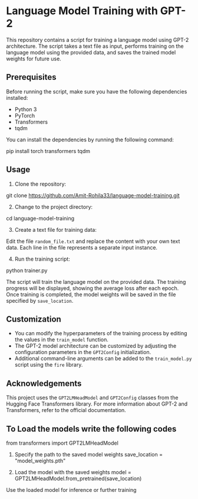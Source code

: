 # Language Model Training with GPT-2

This repository contains a script for training a language model using GPT-2 architecture. The script takes a text file as input, performs training on the language model using the provided data, and saves the trained model weights for future use.

## Prerequisites

Before running the script, make sure you have the following dependencies installed:

- Python 3
- PyTorch
- Transformers
- tqdm

You can install the dependencies by running the following command:

pip install torch transformers tqdm

## Usage

1. Clone the repository:

git clone https://github.com/Amit-Rohila33/language-model-training.git

2. Change to the project directory:

cd language-model-training


3. Create a text file for training data:

Edit the file `random_file.txt` and replace the content with your own text data. Each line in the file represents a separate input instance.

4. Run the training script:

python trainer.py


The script will train the language model on the provided data. The training progress will be displayed, showing the average loss after each epoch. Once training is completed, the model weights will be saved in the file specified by `save_location`.

## Customization

- You can modify the hyperparameters of the training process by editing the values in the `train_model` function.
- The GPT-2 model architecture can be customized by adjusting the configuration parameters in the `GPT2Config` initialization.
- Additional command-line arguments can be added to the `train_model.py` script using the `fire` library.

## Acknowledgements

This project uses the `GPT2LMHeadModel` and `GPT2Config` classes from the Hugging Face Transformers library. For more information about GPT-2 and Transformers, refer to the official documentation.

## To Load the models write the following codes

from transformers import GPT2LMHeadModel

1. Specify the path to the saved model weights
save_location = "model_weights.pth"

2. Load the model with the saved weights
model = GPT2LMHeadModel.from_pretrained(save_location)

Use the loaded model for inference or further training



